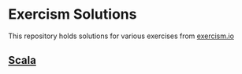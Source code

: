 # Exercism Solutions

This repository holds solutions for various exercises from [exercism.io](https://exercism.io)


## [Scala](scala/README.md)
